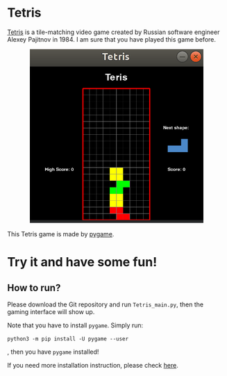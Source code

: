 # Tetris
[Tetris](https://en.wikipedia.org/wiki/Tetris) is a tile-matching video game created by Russian software engineer Alexey Pajitnov in 1984. 
I am sure that you have played this game before. 

<p align="center">
  <img src="./img/screenshot1.png" width="400" height = "400" class="center">
</p>

This Tetris game is made by [pygame](https://www.pygame.org/news). 

# Try it and have some fun!
## How to run?
Please download the Git repository and run `Tetris_main.py`, then the gaming interface will show up. 

Note that you have to install `pygame`. Simply run:
```
python3 -m pip install -U pygame --user
```
, then you have `pygame` installed!

If you need more installation instruction, please check [here](https://www.pygame.org/wiki/GettingStarted). 
